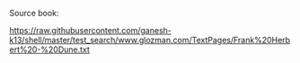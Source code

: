 Source book:

https://raw.githubusercontent.com/ganesh-k13/shell/master/test_search/www.glozman.com/TextPages/Frank%20Herbert%20-%20Dune.txt

